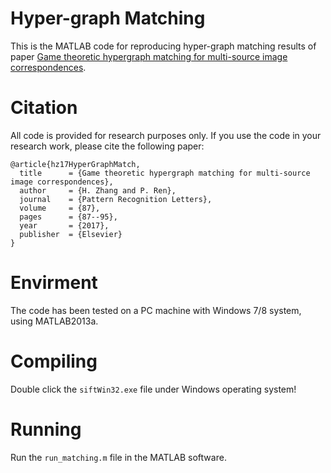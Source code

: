 # Hyper-graph Matching
This is the MATLAB code for reproducing hyper-graph matching results of paper [Game theoretic hypergraph matching for multi-source image correspondences](https://www.sciencedirect.com/science/article/pii/S0167865516301738).

# Citation
All code is provided for research purposes only. If you use the code in your research work, please cite the following paper: 

    @article{hz17HyperGraphMatch, 
      title      = {Game theoretic hypergraph matching for multi-source image correspondences}, 
      author     = {H. Zhang and P. Ren}, 
      journal    = {Pattern Recognition Letters}, 
      volume     = {87}, 
      pages      = {87--95}, 
      year       = {2017}, 
      publisher  = {Elsevier} 
    } 

# Envirment
The code has been tested on a PC machine with Windows 7/8 system, using MATLAB2013a. 

# Compiling
Double click the `siftWin32.exe` file under Windows operating system!

# Running
Run the `run_matching.m` file in the MATLAB software.
